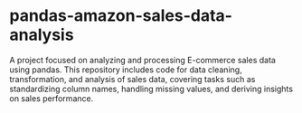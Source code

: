 # pandas-amazon-sales-data-analysis
A project focused on analyzing and processing E-commerce sales data using pandas. This repository includes code for data cleaning, transformation, and analysis of sales data, covering tasks such as standardizing column names, handling missing values, and deriving insights on sales performance.
